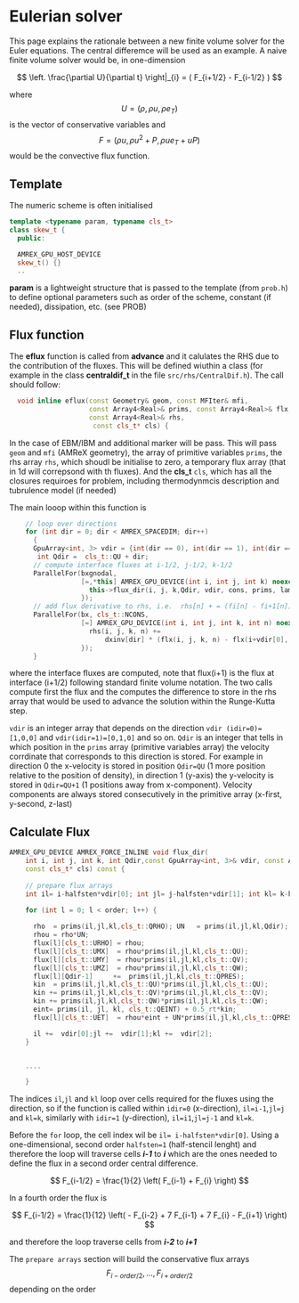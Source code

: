 # Eulerian solver

This page explains the rationale between a new finite volume solver for the Euler equations.
The central differemce will be used as an example.
A naive finite volume solver would be, in one-dimension 

$$
\left. \frac{\partial U}{\partial t} \right|_{i} = ( F_{i+1/2} -  F_{i-1/2} )
$$

where  $$U = ( \rho, \rho u, \rho e_T) $$ is the vector of conservative variables and 
$$F = ( \rho u, \rho u^2 + P, \rho u e_T + u P  )$$ would be the convective flux function.


## Template 

The numeric scheme is often initialised

```cpp
template <typename param, typename cls_t>
class skew_t {
  public:

  AMREX_GPU_HOST_DEVICE
  skew_t() {}
  ..
```
**param** is a lightweight structure that is passed to the template (from `prob.h`) to define optional parameters such as order of the scheme, constant (if needed), dissipation, etc. (see PROB)


## Flux function

The **eflux** function is called from **advance** and it calulates the RHS due to the
contribution of the fluxes. 
This will be defined wiuthin a class (for example  in the class **centraldif_t** in the 
file  `src/rhs/CentralDif.h`).
The call should follow:

```cpp
  void inline eflux(const Geometry& geom, const MFIter& mfi,
                    const Array4<Real>& prims, const Array4<Real>& flx,
                    const Array4<Real>& rhs,
                     const cls_t* cls) {
```

In the case of EBM/IBM and additional marker will be pass.
This will pass `geom` and `mfi` (AMReX geometry), the array of primitive variables `prims`,
the rhs array `rhs`, which shoudl be initialise to zero, a temporary flux array (that in 1d will correpsond with th fluxes). And the **cls_t** `cls`, which has all the closures requiroes for problem, including thermodynmcis description and tubrulence model (if needed)


The main looop within this function is

```cpp
    // loop over directions
    for (int dir = 0; dir < AMREX_SPACEDIM; dir++) 
      {
      GpuArray<int, 3> vdir = {int(dir == 0), int(dir == 1), int(dir == 2)};
       int Qdir =  cls_t::QU + dir; 
      // compute interface fluxes at i-1/2, j-1/2, k-1/2
      ParallelFor(bxgnodal,
                  [=,*this] AMREX_GPU_DEVICE(int i, int j, int k) noexcept {
                    this->flux_dir(i, j, k,Qdir, vdir, cons, prims, lambda_max, flx, cls);
                  });
      // add flux derivative to rhs, i.e.  rhs[n] + = (fi[n] - fi+1[n])/dx
      ParallelFor(bx, cls_t::NCONS,
                  [=] AMREX_GPU_DEVICE(int i, int j, int k, int n) noexcept {
                    rhs(i, j, k, n) +=
                        dxinv[dir] * (flx(i, j, k, n) - flx(i+vdir[0], j+vdir[1], k+vdir[2], n));
                  });
      }
```
where the interface fluxes are computed, note that flux(i+1) is the flux at interface (i+1/2) following standard finite volume notation. 
The two calls compute first the flux and the computes the difference to store in the rhs array that would be used to advance the solution within the Runge-Kutta step.

`vdir` is an integer array that depends on the direction  `vdir (idir=0)= [1,0,0]`
and  `vdir(idir=1)=[0,1,0]` and so on. 
`Qdir` is an integer that tells in which position in the `prims` array (primitive variables array) the velocity corrdinate that corresponds to this direction is stored. For example in direction 0 the x-velocity is stored in position `Qdir=QU` (1 more position relative to the position of density), in direction 1 (y-axis) the y-velocity is stored in `Qdir=QU+1` (1 positions away from x-component).
Velocity components are always stored consecutively in the primitive array (x-first, y-second, z-last)

## Calculate Flux 

```cpp
AMREX_GPU_DEVICE AMREX_FORCE_INLINE void flux_dir(
    int i, int j, int k, int Qdir,const GpuArray<int, 3>& vdir, const Array4<Real>& cons, const Array4<Real>& prims, const Array4<Real>& lambda_max, const Array4<Real>& flx,
    const cls_t* cls) const {
    
    // prepare flux arrays
    int il= i-halfsten*vdir[0]; int jl= j-halfsten*vdir[1]; int kl= k-halfsten*vdir[2];   
        
    for (int l = 0; l < order; l++) {  

      rho  = prims(il,jl,kl,cls_t::QRHO); UN   = prims(il,jl,kl,Qdir);
      rhou = rho*UN;
      flux[l][cls_t::URHO] = rhou;
      flux[l][cls_t::UMX]  = rhou*prims(il,jl,kl,cls_t::QU);
      flux[l][cls_t::UMY]  = rhou*prims(il,jl,kl,cls_t::QV);
      flux[l][cls_t::UMZ]  = rhou*prims(il,jl,kl,cls_t::QW);
      flux[l][Qdir-1]     +=  prims(il,jl,kl,cls_t::QPRES);
      kin  = prims(il,jl,kl,cls_t::QU)*prims(il,jl,kl,cls_t::QU);
      kin += prims(il,jl,kl,cls_t::QV)*prims(il,jl,kl,cls_t::QV);
      kin += prims(il,jl,kl,cls_t::QW)*prims(il,jl,kl,cls_t::QW);
      eint= prims(il, jl, kl, cls_t::QEINT) + 0.5_rt*kin; 
      flux[l][cls_t::UET]  = rhou*eint + UN*prims(il,jl,kl,cls_t::QPRES);     

      il +=  vdir[0];jl +=  vdir[1];kl +=  vdir[2];
    }


    ....

    }
```    
The indices `il`,`jl` and `kl` loop over cells required for the fluxes using the direction, so if the function is called within `idir=0` (x-direction), `il=i-1`,`jl=j` and `kl=k`, similarly with  `idir=1` (y-direction), `il=i1`,`jl=j-1` and `kl=k`.

Before the ```for``` loop, the cell index wil be ```il= i-halfsten*vdir[0]```. Using a one-dimensional, second order ```halfsten=1``` (half-stencil lenght)  and therefore the loop will traverse  cells ***i-1*** to ***i*** which  are the ones needed to define the 
flux in a second order central difference.

$$
F_{i-1/2} = \frac{1}{2} \left( F_{i-1} + F_{i} \right)
$$

In a fourth order the flux is

$$
F_{i-1/2} = \frac{1}{12} \left( - F_{i-2} + 7 F_{i-1}  + 7 F_{i} - F_{i+1} \right)
$$

and therefore the loop traverse cells from ***i-2*** to ***i+1*** 


The `prepare arrays` section will build the conservative flux arrays 
$$ F_{i-order/2} ,  ... , F_{i+order/2} $$ depending on the order




